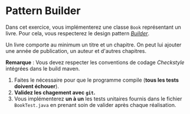# Pattern Builder

Dans cet exercice, vous implémenterez une classe `Book` représentant un livre.
Pour cela, vous respecterez le design pattern [_Builder_](https://en.wikipedia.org/wiki/Builder_pattern).

Un livre comporte au minimum un titre et un chapitre.
On peut lui ajouter une année de publication, un auteur et d'autres chapitres.

**Remarque** : Vous devez respecter les conventions de codage _Checkstyle_ intégrées dans le build maven.

1. Faites le nécessaire pour que le programme compile (**tous les tests doivent échouer**).
1. **Validez les chagement avec `git`.**
1. Vous implémenterez **un à un** les tests unitaires fournis dans le fichier `BookTest.java` en prenant soin de valider après chaque réalisation.
